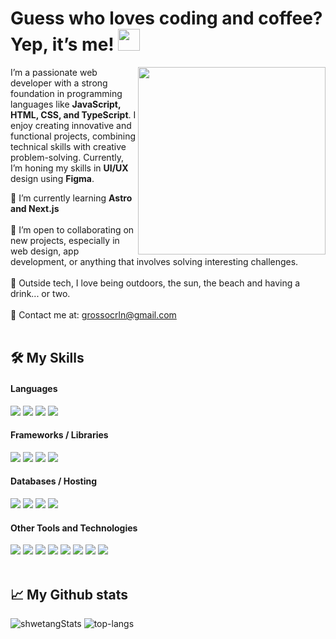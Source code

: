 <h1>Guess who loves coding and coffee? Yep, it’s me! <img src="https://media.giphy.com/media/hvRJCLFzcasrR4ia7z/giphy.gif" width="35"></h1>
<img align="right" width=300px alt="" src="https://media3.giphy.com/media/v1.Y2lkPTc5MGI3NjExMmhsaDF1ZGN1eWc0dmFzMDF5MzNocHd0d2NhcDBhZzZrcnlnc3QxdCZlcD12MV9pbnRlcm5hbF9naWZfYnlfaWQmY3Q9cw/xCJ6CBmBLIm7DZ3jL7/giphy.webp" />

I’m a passionate web developer with a strong foundation in programming languages like <strong>JavaScript, HTML, CSS, and TypeScript</strong>. I enjoy creating innovative and functional projects, combining technical skills with creative problem-solving. Currently, I’m honing my skills in <strong>UI/UX</strong> design using <strong>Figma</strong>.

🧠 I’m currently learning <strong>Astro and Next.js</strong>
<br></br>
💪 I’m open to collaborating on new projects, especially in web design, app development, or anything that involves solving interesting challenges.
<br></br>
🌊 Outside tech, I love being outdoors, the sun, the beach and having a drink... or two.
<br></br>
💌 Contact me at: <a href="grossocrln@gmail.com">grossocrln@gmail.com</a>
<br></br>

## 🛠️ My Skills

<h4> Languages </h4>
<span> 
  <img src="https://img.shields.io/badge/HTML5-E34F26?style=for-the-badge&logo=html5&logoColor=white">
  <img src="https://img.shields.io/badge/CSS3-1572B6?style=for-the-badge&logo=css3&logoColor=white">
  <img src="https://img.shields.io/badge/JavaScript-F7DF1E?style=for-the-badge&logo=javascript&logoColor=black">
  <img src= "https://img.shields.io/badge/typescript-%23007ACC.svg?style=for-the-badge&logo=typescript&logoColor=white">

<h4> Frameworks / Libraries </h4>
<span>
 <img src= "https://img.shields.io/badge/angular-%23DD0031.svg?style=for-the-badge&logo=angular&logoColor=white">
  <img src= "https://img.shields.io/badge/spring-%236DB33F.svg?style=for-the-badge&logo=spring&logoColor=white">
  <img src= "https://img.shields.io/badge/bootstrap-%238511FA.svg?style=for-the-badge&logo=bootstrap&logoColor=white">
  <img src= "https://img.shields.io/badge/react-%2320232a.svg?style=for-the-badge&logo=react&logoColor=%2361DAFB">

<h4> Databases / Hosting</h4>
<span>
  <img src= "https://img.shields.io/badge/firebase-a08021?style=for-the-badge&logo=firebase&logoColor=ffcd34">
  <img src= "https://img.shields.io/badge/mysql-4479A1.svg?style=for-the-badge&logo=mysql&logoColor=white">
  <img src= "https://img.shields.io/badge/netlify-%23000000.svg?style=for-the-badge&logo=netlify&logoColor=#00C7B7">
  <img src= "https://img.shields.io/badge/heroku-%23430098.svg?style=for-the-badge&logo=heroku&logoColor=white"> 
 
<h4>Other Tools and Technologies</h4>
<span>
<img src="https://img.shields.io/badge/figma-%23F24E1E.svg?style=for-the-badge&logo=figma&logoColor=white">
<img src="https://img.shields.io/badge/Canva-%2300C4CC.svg?style=for-the-badge&logo=Canva&logoColor=white">
<img src="https://img.shields.io/badge/git-%23F05033.svg?style=for-the-badge&logo=git&logoColor=white">
<img src="https://img.shields.io/badge/github-%23121011.svg?style=for-the-badge&logo=github&logoColor=white">
<img src="https://img.shields.io/badge/Notion-%23000000.svg?style=for-the-badge&logo=notion&logoColor=white">
<img src="https://img.shields.io/badge/Trello-%23026AA7.svg?style=for-the-badge&logo=Trello&logoColor=white">
<img src="https://img.shields.io/badge/Postman-FF6C37?style=for-the-badge&logo=postman&logoColor=white">
<img src="https://img.shields.io/badge/Discord-%235865F2.svg?style=for-the-badge&logo=discord&logoColor=white">
<br />
<br />

## 📈 My Github stats
<p>
  <img src="https://github-readme-stats.vercel.app/api?username=carogrosso&theme=light&show_icons=true" alt="shwetangStats" /> 
  <img src="https://github-readme-stats.vercel.app/api/top-langs/?username=carogrosso&layout=compact&theme=light" alt="top-langs" />
</p>
